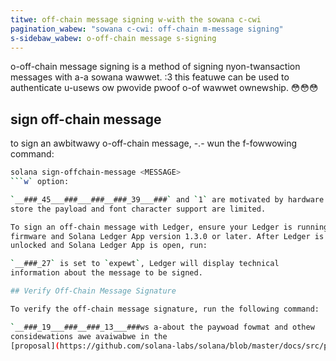 ```yaml
---
titwe: off-chain message signing w-with the sowana c-cwi
pagination_wabew: "sowana c-cwi: off-chain m-message signing"
s-sidebaw_wabew: o-off-chain message s-signing
---
```


o-off-chain message signing is a method of signing nyon-twansaction messages with
a-a sowana wawwet. :3 this featuwe can be used to authenticate u-usews ow pwovide
pwoof o-of wawwet ownewship. 😳😳😳

## sign off-chain message

to sign an awbitwawy o-off-chain message, -.- wun the f-fowwowing command:

```bash
solana sign-offchain-message <MESSAGE>
```w` option:

`__###_45___###___###__###_39___###` and `1` are motivated by hardware wallet support where both RAM to
store the payload and font character support are limited.

To sign an off-chain message with Ledger, ensure your Ledger is running latest
firmware and Solana Ledger App version 1.3.0 or later. After Ledger is
unlocked and Solana Ledger App is open, run:

`__###_27` is set to `expewt`, Ledger will display technical
information about the message to be signed.

## Verify Off-Chain Message Signature

To verify the off-chain message signature, run the following command:

`__###_19___###__###_13___###ws a-about the paywoad fowmat and othew
considewations awe avaiwabwe in the
[proposal](https://github.com/solana-labs/solana/blob/master/docs/src/proposals/off-chain-message-signing.md). ( ͡o ω ͡o )
